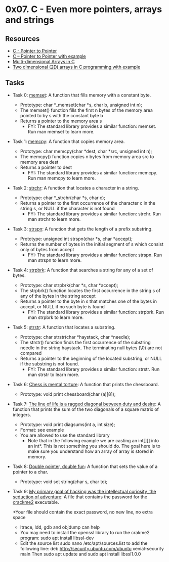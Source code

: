 # 0x07. C - Even more pointers, arrays and strings

## Resources

+ [C - Pointer to Pointer](https://www.tutorialspoint.com/cprogramming/c_pointer_to_pointer.htm)
+ [C – Pointer to Pointer with example](https://beginnersbook.com/2014/01/c-pointer-to-pointer/)
+ [Multi-dimensional Arrays in C](https://www.tutorialspoint.com/cprogramming/c_multi_dimensional_arrays.htm)
+ [Two dimensional (2D) arrays in C programming with example](https://beginnersbook.com/2014/01/2d-arrays-in-c-example/)

## Tasks
+ Task 0: [memset](https://github.com/Hiluhree/alx-low_level_programming/blob/master/0x07-pointers_arrays_strings/0-memset.c): A function that fills memory with a constant byte.

	+ Prototype: char *_memset(char *s, char b, unsigned int n);
	+ The memset() function fills the first n bytes of the memory area pointed to by s with the constant byte b
	+ Returns a pointer to the memory area s
		- FYI: The standard library provides a similar function: memset. Run man memset to learn more.
+ Task 1: [memcpy](https://github.com/Hiluhree/alx-low_level_programming/blob/master/0x07-pointers_arrays_strings/1-memcpy.c): A function that copies memory area.

	+ Prototype: char memcpy(char *dest, char *src, unsigned int n);
	+ The memcpy() function copies n bytes from memory area src to memory area dest
	+ Returns a pointer to dest
		- FYI: The standard library provides a similar function: memcpy. Run man memcpy to learn more.
+ Task 2: [strchr](https://github.com/Hiluhree/alx-low_level_programming/blob/master/0x07-pointers_arrays_strings/2-strchr.c): A function that locates a character in a string.

	+ Prototype: char *_strchr(char *s, char c);
	+ Returns a pointer to the first occurrence of the character c in the string s, or NULL if the character is not found
		- FYI: The standard library provides a similar function: strchr. Run man strchr to learn more.
+ Task 3: [strspn](https://github.com/Hiluhree/alx-low_level_programming/blob/master/0x07-pointers_arrays_strings/3-strspn.c): A  function that gets the length of a prefix substring.

	+ Prototype: unsigned int strspn(char *s, char *accept);
	+ Returns the number of bytes in the initial segment of s which consist only of bytes from accept
		- FYI: The standard library provides a similar function: strspn. Run man strspn to learn more.
+ Task 4: [strpbrk](https://github.com/Hiluhree/alx-low_level_programming/blob/master/0x07-pointers_arrays_strings/4-strpbrk.c): A function that searches a string for any of a set of bytes.

	+ Prototype: char strpbrk(char *s, char *accept);
	+ The strpbrk() function locates the first occurrence in the string s of any of the bytes in the string accept
	+ Returns a pointer to the byte in s that matches one of the bytes in accept, or NULL if no such byte is found
		- FYI: The standard library provides a similar function: strpbrk. Run man strpbrk to learn more.
+ Task 5: [strstr](https://github.com/Hiluhree/alx-low_level_programming/blob/master/0x07-pointers_arrays_strings/5-strstr.c): A function that locates a substring.

	+ Prototype: char strstr(char *haystack, char *needle);
	+ The strstr() function finds the first occurrence of the substring needle in the string haystack. The terminating null bytes (\0) are not compared
	+ Returns a pointer to the beginning of the located substring, or NULL if the substring is not found.
		- FYI: The standard library provides a similar function: strstr. Run man strstr to learn more.
+ Task 6: [Chess is mental torture](https://github.com/Hiluhree/alx-low_level_programming/blob/master/0x07-pointers_arrays_strings/7-print_chessboard.c): A function that prints the chessboard.

	+ Prototype: void print chessboard(char (a)[8]);
+ Task 7: [The line of life is a ragged diagonal between duty and desire](https://github.com/Hiluhree/alx-low_level_programming/blob/master/0x07-pointers_arrays_strings/8-print_diagsums.c): A function that prints the sum of the two diagonals of a square matrix of integers.

	+ Prototype: void print diagsums(int a, int size);
	+ Format: see example
	+ You are allowed to use the standard library
		- Note that in the following example we are casting an int[][] into an int*. This is not something you should do. The goal here is to make sure you understand how an array of array is stored in memory.
+ Task 8: [Double pointer, double fun](https://github.com/Hiluhree/alx-low_level_programming/blob/master/0x07-pointers_arrays_strings/100-set_string.c): A function that sets the value of a pointer to a char.

	+ Prototype: void set string(char s, char to);
+ Task 9: [My primary goal of hacking was the intellectual curiosity, the seduction of adventure](): A  file that contains the password for the [crackme2](https://github.com/holbertonschool/0x06.c) executable.

	+Your file should contain the exact password, no new line, no extra space
	+ ltrace, ldd, gdb and objdump can help
	+ You may need to install the openssl library to run the crakme2 program: sudo apt install libssl-dev
	+ Edit the source list sudo nano /etc/apt/sources.list to add the following line: deb http://security.ubuntu.com/ubuntu xenial-security main Then sudo apt update and sudo apt install libssl1.0.0
